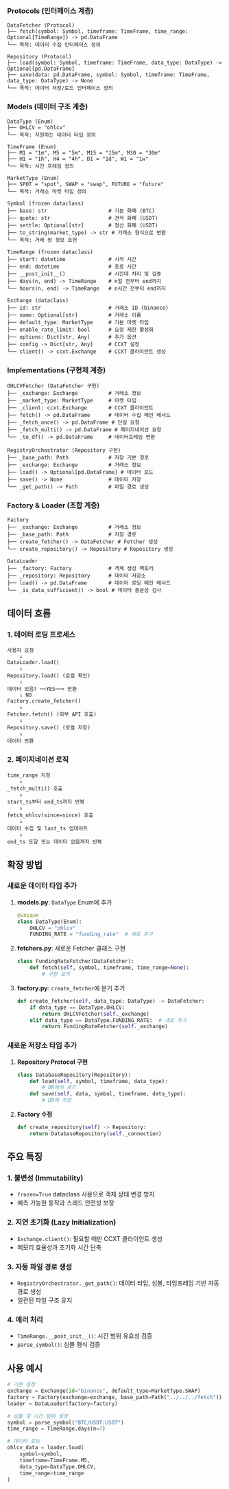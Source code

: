 ### Protocols (인터페이스 계층)

```
DataFetcher (Protocol)
├── fetch(symbol: Symbol, timeframe: TimeFrame, time_range: Optional[TimeRange]) -> pd.DataFrame
└── 목적: 데이터 수집 인터페이스 정의

Repository (Protocol)
├── load(symbol: Symbol, timeframe: TimeFrame, data_type: DataType) -> Optional[pd.DataFrame]
├── save(data: pd.DataFrame, symbol: Symbol, timeframe: TimeFrame, data_type: DataType) -> None
└── 목적: 데이터 저장/로드 인터페이스 정의
```

### Models (데이터 구조 계층)

```
DataType (Enum)
├── OHLCV = "ohlcv"
└── 목적: 지원하는 데이터 타입 정의

TimeFrame (Enum)
├── M1 = "1m", M5 = "5m", M15 = "15m", M30 = "30m"
├── H1 = "1h", H4 = "4h", D1 = "1d", W1 = "1w"
└── 목적: 시간 프레임 정의

MarketType (Enum)
├── SPOT = "spot", SWAP = "swap", FUTURE = "future"
└── 목적: 거래소 마켓 타입 정의

Symbol (frozen dataclass)
├── base: str                    # 기본 화폐 (BTC)
├── quote: str                   # 견적 화폐 (USDT)
├── settle: Optional[str]        # 정산 화폐 (USDT)
├── to_string(market_type) -> str # 거래소 형식으로 변환
└── 목적: 거래 쌍 정보 표현

TimeRange (frozen dataclass)
├── start: datetime              # 시작 시간
├── end: datetime                # 종료 시간
├── __post_init__()              # 시간대 처리 및 검증
├── days(n, end) -> TimeRange    # n일 전부터 end까지
└── hours(n, end) -> TimeRange   # n시간 전부터 end까지

Exchange (dataclass)
├── id: str                      # 거래소 ID (binance)
├── name: Optional[str]          # 거래소 이름
├── default_type: MarketType     # 기본 마켓 타입
├── enable_rate_limit: bool      # 요청 제한 활성화
├── options: Dict[str, Any]      # 추가 옵션
├── config -> Dict[str, Any]     # CCXT 설정
└── client() -> ccxt.Exchange    # CCXT 클라이언트 생성
```

### Implementations (구현체 계층)

```
OHLCVFetcher (DataFetcher 구현)
├── _exchange: Exchange          # 거래소 정보
├── _market_type: MarketType     # 마켓 타입
├── _client: ccxt.Exchange       # CCXT 클라이언트
├── fetch() -> pd.DataFrame      # 데이터 수집 메인 메서드
├── _fetch_once() -> pd.DataFrame # 단일 요청
├── _fetch_multi() -> pd.DataFrame # 페이지네이션 요청
└── _to_df() -> pd.DataFrame     # 데이터프레임 변환

RegistryOrchestrator (Repository 구현)
├── _base_path: Path             # 저장 기본 경로
├── _exchange: Exchange          # 거래소 정보
├── load() -> Optional[pd.DataFrame] # 데이터 로드
├── save() -> None               # 데이터 저장
└── _get_path() -> Path          # 파일 경로 생성
```

### Factory & Loader (조합 계층)

```
Factory
├── _exchange: Exchange          # 거래소 정보
├── _base_path: Path             # 저장 경로
├── create_fetcher() -> DataFetcher # Fetcher 생성
└── create_repository() -> Repository # Repository 생성

DataLoader
├── _factory: Factory            # 객체 생성 팩토리
├── _repository: Repository      # 데이터 저장소
├── load() -> pd.DataFrame       # 데이터 로딩 메인 메서드
└── _is_data_sufficient() -> bool # 데이터 충분성 검사
```

## 데이터 흐름

### 1. 데이터 로딩 프로세스

```
사용자 요청
    ↓
DataLoader.load()
    ↓
Repository.load() (로컬 확인)
    ↓
데이터 있음? ──YES──> 반환
    ↓ NO
Factory.create_fetcher()
    ↓
Fetcher.fetch() (외부 API 호출)
    ↓
Repository.save() (로컬 저장)
    ↓
데이터 반환
```

### 2. 페이지네이션 로직

```
time_range 지정
    ↓
_fetch_multi() 호출
    ↓
start_ts부터 end_ts까지 반복
    ↓
fetch_ohlcv(since=since) 호출
    ↓
데이터 수집 및 last_ts 업데이트
    ↓
end_ts 도달 또는 데이터 없음까지 반복
```

## 확장 방법

### 새로운 데이터 타입 추가

1. **models.py**: `DataType` Enum에 추가

   ```python
   @unique
   class DataType(Enum):
       OHLCV = "ohlcv"
       FUNDING_RATE = "funding_rate"  # 새로 추가
   ```

2. **fetchers.py**: 새로운 Fetcher 클래스 구현

   ```python
   class FundingRateFetcher(DataFetcher):
       def fetch(self, symbol, timeframe, time_range=None):
           # 구현 로직
   ```

3. **factory.py**: `create_fetcher`에 분기 추가
   ```python
   def create_fetcher(self, data_type: DataType) -> DataFetcher:
       if data_type == DataType.OHLCV:
           return OHLCVFetcher(self._exchange)
       elif data_type == DataType.FUNDING_RATE:  # 새로 추가
           return FundingRateFetcher(self._exchange)
   ```

### 새로운 저장소 타입 추가

1. **Repository Protocol 구현**

   ```python
   class DatabaseRepository(Repository):
       def load(self, symbol, timeframe, data_type):
           # DB에서 로드
       def save(self, data, symbol, timeframe, data_type):
           # DB에 저장
   ```

2. **Factory 수정**
   ```python
   def create_repository(self) -> Repository:
       return DatabaseRepository(self._connection)
   ```

## 주요 특징

### 1. 불변성 (Immutability)

- `frozen=True` dataclass 사용으로 객체 상태 변경 방지
- 예측 가능한 동작과 스레드 안전성 보장

### 2. 지연 초기화 (Lazy Initialization)

- `Exchange.client()`: 필요할 때만 CCXT 클라이언트 생성
- 메모리 효율성과 초기화 시간 단축

### 3. 자동 파일 경로 생성

- `RegistryOrchestrator._get_path()`: 데이터 타입, 심볼, 타임프레임 기반 자동 경로 생성
- 일관된 파일 구조 유지

### 4. 에러 처리

- `TimeRange.__post_init__()`: 시간 범위 유효성 검증
- `parse_symbol()`: 심볼 형식 검증

## 사용 예시

```python
# 기본 설정
exchange = Exchange(id="binance", default_type=MarketType.SWAP)
factory = Factory(exchange=exchange, base_path=Path("../../../fetch"))
loader = DataLoader(factory=factory)

# 심볼 및 시간 범위 설정
symbol = parse_symbol("BTC/USDT:USDT")
time_range = TimeRange.days(n=7)

# 데이터 로딩
ohlcv_data = loader.load(
    symbol=symbol,
    timeframe=TimeFrame.M5,
    data_type=DataType.OHLCV,
    time_range=time_range
)
```
